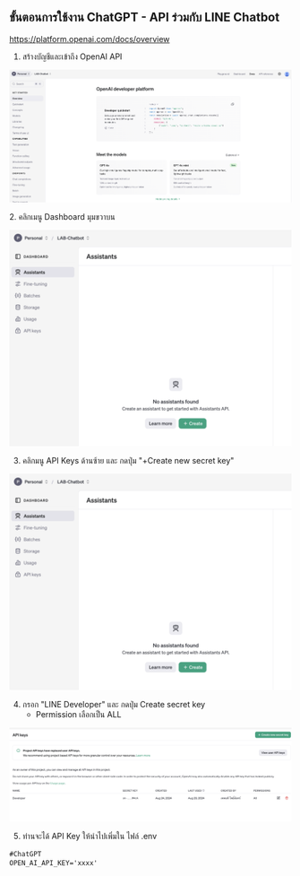 ## ขั้นตอนการใช้งาน ChatGPT - API ร่วมกับ LINE  Chatbot
https://platform.openai.com/docs/overview


1. สร้างบัญชีและเข้าถึง OpenAI API
<p align="center" width="100%">
    <img  src="../assets/gpt/1.png"> 
</p>
2. คลิกเมนู Dashboard มุมขวาบน
<p align="center" width="100%">
    <img  src="../assets/gpt/2.png"> 
</p>


3. คลิกมนู API Keys ด้านซ้าย และ กดปุ่ม "+Create new secret key"

<p align="center" width="100%">
    <img  src="../assets/gpt/3.png"> 
</p>

4. กรอก "LINE Developer" และ กดปุ่ม Create secret key 
    - Permission เลือกเป็น ALL
<p align="center" width="100%">
    <img  src="../assets/gpt/4.png"> 
</p>

5. ท่านจะได้ API Key ให้นำไปเพิ่มใน ไฟล์ .env
```
#ChatGPT
OPEN_AI_API_KEY='xxxx'
```